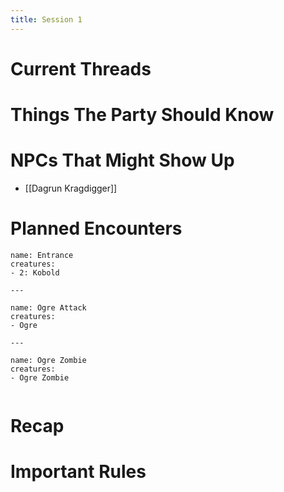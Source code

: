 ```yaml
---
title: Session 1
---
```

# Current Threads

# Things The Party Should Know

# NPCs That Might Show Up

- [[Dagrun Kragdigger]]
# Planned Encounters

```encounter-table
name: Entrance
creatures:
- 2: Kobold

---

name: Ogre Attack
creatures:
- Ogre

---

name: Ogre Zombie
creatures:
- Ogre Zombie


```
# Recap

# Important Rules